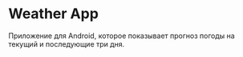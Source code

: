 # Weather App
Приложение для Android, которое показывает прогноз погоды на текущий и последующие три дня.


